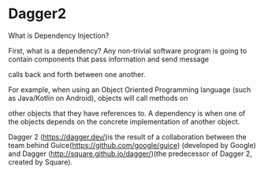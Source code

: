 # Dagger2

What is Dependency Injection?

First, what is a dependency? Any non-trivial software program is going to contain components that pass information and send message 

calls back and forth between one another.


For example, when using an Object Oriented Programming language (such as Java/Kotlin on Android), objects will call methods on

other objects that they have references to. A dependency is when one of the objects depends on the concrete implementation of 
another object.

Dagger 2 (https://dagger.dev/)is the result of a collaboration between the team behind Guice(https://github.com/google/guice) (developed by Google) and Dagger (http://square.github.io/dagger/)(the predecessor of Dagger 2, created by Square).

 
    




